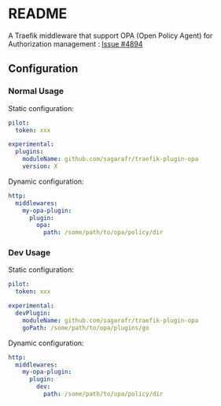 # README

A Traefik middleware that support OPA (Open Policy Agent) for Authorization management : [Issue #4894](https://github.com/traefik/traefik/issues/4894)

## Configuration

### Normal Usage

Static configuration:
```yaml
pilot:
  token: xxx

experimental:
  plugins:
    moduleName: github.com/sagarafr/traefik-plugin-opa
    version: X
```

Dynamic configuration:
```yaml
http:
  middlewares:
    my-opa-plugin:
      plugin:
        opa:
          path: /some/path/to/opa/policy/dir
```

### Dev Usage

Static configuration:
```yaml
pilot:
  token: xxx

experimental:
  devPlugin:
    moduleName: github.com/sagarafr/traefik-plugin-opa
    goPath: /some/path/to/opa/plugins/go
```

Dynamic configuration:
```yaml
http:
  middlewares:
    my-opa-plugin:
      plugin:
        dev:
          path: /some/path/to/opa/policy/dir
```
